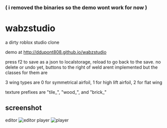 ### ( i removed the binaries so the demo wont work for now )
# wabzstudio 
a dirty roblox studio clone

demo at http://ddupont808.github.io/wabzstudio

press f2 to save as a json to localstorage, reload to go back to the save.
no delete or undo yet, buttons to the right of weld arent implemented but the classes for them are

3 wing types are 0 for symmetrical airfoil, 1 for high lift airfoil, 2 for flat wing

texture prefixes are "tile_", "wood_", and "brick_"

## screenshot

editor
![editor](https://i.imgur.com/MwnAT0a.png)
player
![player](https://i.imgur.com/RCy2vXD.png)
